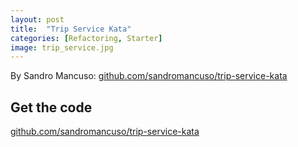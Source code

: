 ```yaml
---
layout: post
title:  "Trip Service Kata"
categories: [Refactoring, Starter]
image: trip_service.jpg
---
```


By Sandro Mancuso: [github.com/sandromancuso/trip-service-kata](https://github.com/sandromancuso/trip-service-kata)

## Get the code
[github.com/sandromancuso/trip-service-kata](https://github.com/sandromancuso/trip-service-kata)
